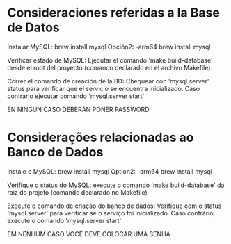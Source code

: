 # Consideraciones referidas a la Base de Datos

Instalar MySQL: brew install mysql Opción2: -arm64 brew install mysql

Verificar estado de MySQL: Ejecutar el comando 'make build-database' desde el root del proyecto (comando declarado en el archivo Makefile)

Correr el comando de creación de la BD: Chequear con 'mysql.server' status para verificar que el servicio se encuentra inicializado. Caso contrario ejecutar comando 'mysql.server start'

EN NINGÚN CASO DEBERÁN PONER PASSWORD
 

# Considerações relacionadas ao Banco de Dados

Instale o MySQL: brew install mysql Option2: -arm64 brew install mysql

Verifique o status do MySQL: execute o comando 'make build-database' da raiz do projeto (comando declarado no Makefile)

Execute o comando de criação do banco de dados: Verifique com o status 'mysql.server' para verificar se o serviço foi inicializado. Caso contrário, execute o comando 'mysql.server start'

EM NENHUM CASO VOCÊ DEVE COLOCAR UMA SENHA
